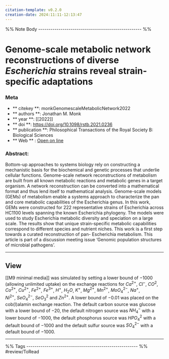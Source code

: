 ```yaml
---
citation-template: v0.2.0
creation-date: 2024:11:11-12:13:47
---
```


%% Note Body --------------------------------------------------- %%
# Genome-scale metabolic network reconstructions of diverse <i>Escherichia</i> strains reveal strain-specific adaptations

### Meta
- ** citekey **: monkGenomescaleMetabolicNetwork2022
- ** authors **: Jonathan M. Monk
- ** year **: [[2022]]
- ** doi **: https://doi.org/10.1098/rstb.2021.0236
- ** publication **: Philosophical Transactions of the Royal Society B: Biological Sciences
- ** Web ** : [Open on line](https://royalsocietypublishing.org/doi/10.1098/rstb.2021.0236)


### Abstract:
Bottom-up approaches to systems biology rely on constructing a mechanistic basis for the biochemical and genetic processes that underlie cellular functions. Genome-scale network reconstructions of metabolism are built from all known metabolic reactions and metabolic genes in a target organism. A network reconstruction can be converted into a mathematical format and thus lend itself to mathematical analysis. Genome-scale models (GEMs) of metabolism enable a systems approach to characterize the pan and core metabolic capabilities of the Escherichia genus. In this work, GEMs were constructed for 222 representative strains of Escherichia across HC1100 levels spanning the known Escherichia phylogeny. The models were used to study Escherichia metabolic diversity and speciation on a large scale. The results show that unique strain-specific metabolic capabilities correspond to different species and nutrient niches. This work is a first step towards a curated reconstruction of pan- Escherichia metabolism. This article is part of a discussion meeting issue ‘Genomic population structures of microbial pathogens’.

___

## View

[[M9 minimal media]] was simulated by setting a lower bound of −1000 (allowing unlimited uptake) on the exchange reactions for $Ca^{2+}$, $Cl^{−}$, $CO^{2}$, $Co^{2+}$, $Cu^{2+}$, $Fe^{2+}$, $Fe^{3+}$, $H^{+}$, $H_{2}O$, $K^{+}$, $Mg^{2+}$, $Mn^{2+}$, $MoO^{2−}_4$, $Na^{+}$, $Ni^{2+}$, $SeO^{2−}_4$, $SeO^{2}_{3}$ and $Zn^{2+}$. A lower bound of −0.01 was placed on the cob(I)alamin exchange reaction. The default carbon source was glucose with a lower bound of −20, the default nitrogen source was $NH_4^{−}$ with a lower bound of −1000, the default phosphorus source was $HPO^2_4$ with a default bound of −1000 and the default sulfur source was $SO^{2−}_4$ with a default bound of −1000.





___
%% Tags  ------------------------------------------------------- %%
#review/ToRead

